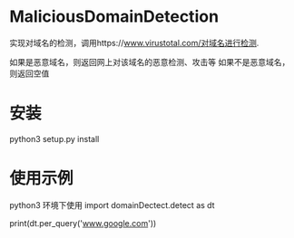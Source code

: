 # MaliciousDomainDetection
实现对域名的检测，调用https://www.virustotal.com/对域名进行检测.

如果是恶意域名，则返回网上对该域名的恶意检测、攻击等
如果不是恶意域名，则返回空值
# 安装
python3 setup.py install

# 使用示例
python3 环境下使用
import domainDectect.detect as dt

print(dt.per_query('www.google.com'))

